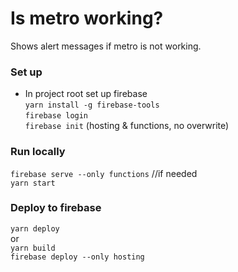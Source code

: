 # Is metro working?

Shows alert messages if metro is not working.

### Set up 
* In project root set up firebase  
`yarn install -g firebase-tools`  
`firebase login`  
`firebase init` (hosting & functions, no overwrite)  

### Run locally
`firebase serve --only functions` //if needed  
`yarn start`

### Deploy to firebase
`yarn deploy`  
or  
`yarn build`  
`firebase deploy --only hosting`
